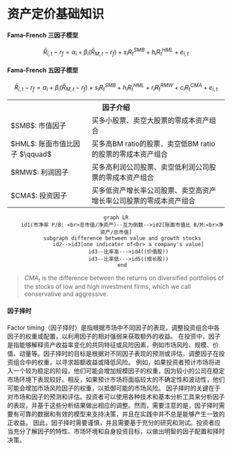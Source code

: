 # 资产定价基础知识

#### Fama-French 三因子模型

$$
\bar{R}_{i,t}-r_f=\alpha_i+\beta_i(\bar{R}_{M,t}-r_f)+s_i R_t^{SMB}+h_i R_t^{HML}+e_{i,t}
$$



#### Fama-French 五因子模型

$$
\bar{R}_{i,t}-r_f=\alpha_i+\beta_i(\bar{R}_{M,t}-r_f)+s_i R_t^{SMB}+h_i R_t^{HML} + r_i R_t^{RMW}+c_i R_t^{CMA} +e_{i,t}
$$

<table>
  <th id="th1c" colspan="2">因子介绍</th>
  <tr>
    <td id="td1l">$SMB$: 市值因子</td>
    <td id="td1l">买多小股票、卖空大股票的零成本资产组合</td>
  </tr>
  <tr>
    <td id="td1l">$HML$: 账面市值比因子 $\qquad$</td>
    <td id="td1l">买多高BM ratio的股票，卖空低BM ratio的股票的零成本资产组合</td>
  </tr>
  <tr>
    <td id="td1l">$RMW$: 利润因子</td>
    <td id="td1l">买多高利润公司股票、卖空低利润公司股票的零成本资产组合</td>
  </tr>
  <tr>
    <td id="td3l">$CMA$: 投资因子</td>
    <td id="td3l">买多低资产增长率公司股票、卖空高资产增长率公司股票的零成本资产组合</td>
  </tr>
</table>

<div align ='center'>

```mermaid
graph LR
    id1(市净率 P/B: <br>总市值/净资产)--互为倒数-->id2[账面市值比 B/M:<br>净资产/总市值]
    subgraph difference between value and growth stocks
        id2-->id3[one indicator of<br> a company's value]
        id3--比率高--->id4((价值股))
        id3--比率低--->id5((成长股))
    end
```
</div>

> $CMA_t$ is the difference between the returns on diversified portfolios of the stocks of low and high investment firms, which we call conservative and aggressive.


#### 因子择时

Factor timing（因子择时）是指根据市场中不同因子的表现，调整投资组合中各因子的权重或配置，以利用因子的相对强弱来获取额外的收益。
在投资中，因子是指能够解释资产收益率变化的共同特征或风险因素，例如市场风险、规模、价值、动量等。因子择时的目标是根据对不同因子表现的预测或评估，调整因子在投资组合中的权重，以寻求超额收益或降低风险。
例如，如果投资者预计市场将进入一个较为稳定的阶段，他们可能会增加规模因子的权重，因为较小的公司在稳定市场环境下表现较好。相反，如果预计市场将面临较大的不确定性和波动性，他们可能会增加市场风险因子的权重，以抵御可能的市场风险。
因子择时的关键在于对市场和因子的预测和评估。投资者可以使用各种技术和基本分析工具来分析因子的表现，并基于这些分析结果做出相应的调整。然而，需要注意的是，因子择时需要有可靠的数据和有效的模型来支持决策，并且在实践中并不总是能够产生一致的正收益。
因此，因子择时需要谨慎，并且需要基于充分的研究和测试。投资者应当充分了解因子的特性、市场环境和自身投资目标，以做出明智的因子配置和择时决策。

####